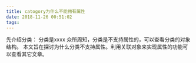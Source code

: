 ```yaml
---
title: catogory为什么不能拥有属性
date: 2018-11-26 00:51:02
tags:
---
```

先介绍分类：
分类是xxxx
众所周知，分类是不支持属性的，可以查看分类的对象结构。
本文旨在探讨为什么分类不支持属性。利用关联对象来实现属性的功能可以查看其它文章。

<!-- 这里讲述class的结构 -->